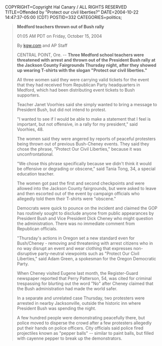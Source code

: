 COPYRIGHT=Copyright Hal Canary / ALL RIGHTS RESERVED
TITLE=Offended by "Protect our civil liberties?"
DATE=2004-10-22 14:47:37-05:00 (CDT)
POSTID=332
CATEGORIES=politics;

> **Medford teachers thrown out of Bush rally**
> 
> 01:05 AM PDT on Friday, October 15, 2004
> 
> By [kgw.com](http://www.kgw.com/news-local/stories/kgw_101504_news_bush_teacher_peaceful_protest.33035f77.html) and AP Staff
> 
> CENTRAL POINT, Ore. -- **Three Medford school teachers were threatened with arrest and thrown out of the President Bush rally at the Jackson County Fairgrounds Thursday night, after they showed up wearing T-shirts with the slogan "Protect our civil liberties."**
> 
> All three women said they were carrying valid tickets for the event that they had received from Republican Party headquarters in Medford, which had been distributing event tickets to Bush supporters.
> 
> Teacher Janet Voorhies said she simply wanted to bring a message to President Bush, but did not intend to protest.
> 
> "I wanted to see if I would be able to make a statement that I feel is important, but not offensive, in a rally for my president," said Voorhies, 48.
> 
> The women said they were angered by reports of peaceful protesters being thrown out of previous Bush-Cheney events. They said they chose the phrase, "Protect Our Civil Liberties," because it was unconfrontational.
> 
> "We chose this phrase specifically because we didn't think it would be offensive or degrading or obscene," said Tania Tong, 34, a special education teacher.
> 
> The women got past the first and second checkpoints and were allowed into the Jackson County fairgrounds, but were asked to leave and then escorted out of the event by campaign officials who allegedly told them their T-shirts were "obscene."
> 
> Democrats were quick to pounce on the incident and claimed the GOP has routinely sought to disclude anyone from public appearances by President Bush and Vice President Dick Cheney who might question the administration. There was no immediate comment from Republican officials.
> 
> "Thursday's actions in Oregon set a new standard even for Bush/Cheney - removing and threatening with arrest citizens who in no way disrupt an event and wear clothing that expresses non-disruptive party-neutral viewpoints such as "Protect Our Civil Liberties," said Adam Green, a spokesman for the Oregon Democratic Party.
> 
> When Cheney visited Eugene last month, the Register-Guard newspaper reported that Perry Patterson, 54, was cited for criminal trespassing for blurting out the word "No" after Cheney claimed that the Bush administration had made the world safer.
> 
> In a separate and unrelated case Thursday, two protesters were arrested in nearby Jacksonville, outside the historic inn where President Bush was spending the night.
> 
> A few hundred people were demonstrating peacefully there, but police moved to disperse the crowd after a few protesters allegedly put their hands on police officers. City officials said police fired projectiles known as "pepper balls" -- similar to paint balls, but filled with cayenne pepper to break up the demonstrators.
